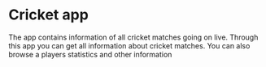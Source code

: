 # Cricket app 

The app contains information of all cricket matches going on live. Through this app you can get all
information about cricket matches. You can also browse a players statistics and other information